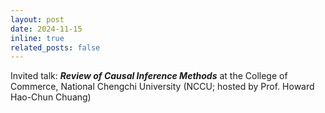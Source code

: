 ```yaml
---
layout: post
date: 2024-11-15
inline: true
related_posts: false
---
```


Invited talk: **_Review of Causal Inference Methods_** at the College of Commerce, National Chengchi University (NCCU; hosted by Prof. Howard Hao-Chun Chuang)